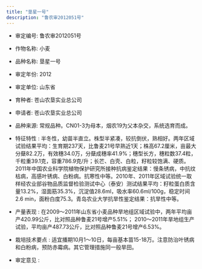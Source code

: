 ```yaml
---
title: "垦星一号"
description: "鲁农审2012051号"
---
```

* 审定编号:  鲁农审2012051号

*  作物名称:  小麦

*  品种名称:  垦星一号

*  审定年份:  2012

*  审定单位:  山东省

* 育种者:  苍山农垦实业总公司

*  申请者:  苍山农垦实业总公司

*  品种来源:  常规品种。CN01-3为母本，烟农19为父本杂交，系统选育而成。

*  特征特性 : 
半冬性，幼苗半直立。株型半紧凑，较抗倒伏，熟相好。两年区域试验结果平均：生育期237天，比鲁麦21号早熟近1天；株高67.2厘米，亩最大分蘖82.2万，有效穗34.0万，分蘖成穗率41.9%；穗型长方，穗粒数37.4粒，千粒重39.1克，容重786.9克/升；长芒、白壳、白粒，籽粒较饱满、硬质。2011年中国农业科学院植物保护研究所接种抗病鉴定结果：慢条锈病，中抗纹枯病，高感叶锈病、白粉病。抗寒性中等。2010年、2011年区域试验统一取样经农业部谷物品质监督检验测试中心（泰安）测试结果平均：籽粒蛋白质含量13.2%，湿面筋35.3%，沉淀值28.6ml，吸水率60.6ml/100g，稳定时间2.6 min，面粉白度75.3。青岛农业大学抗旱性鉴定结果：抗旱性中等。
 
*  产量表现 : 
在2009～2011年山东省小麦品种旱地组区域试验中，两年平均亩产420.99公斤，比对照品种鲁麦21号增产5.51%； 2010～2011年旱地组生产试验，平均亩产487.73公斤，比对照品种鲁麦21号增产6.53%。

*  栽培技术要点 : 
适宜播期10月1～10日，每亩基本苗15-18万。注意防治叶锈病和白粉病，预防赤霉病。其它管理措施同一般旱田。

*  审定意见 : 

